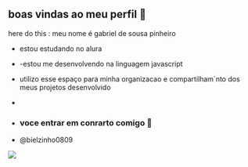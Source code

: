 ##  boas vindas ao meu perfil 💟
here do this :
meu nome é gabriel de sousa pinheiro

- estou estudando no alura
- -estou me desenvolvendo na linguagem javascript
- utilizo esse espaço para minha organizacao e compartilham`nto dos meus projetos desenvolvido
-
- ### voce entrar em conrarto comigo 💟

- @bielzinho0809

![](https://media1.tenor.com/m/hvBu6Qw8SBUAAAAd/killua.gif)


